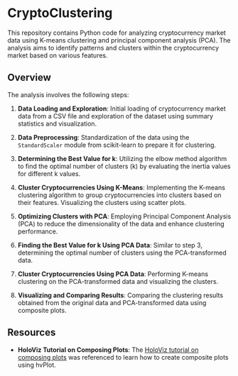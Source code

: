 # CryptoClustering

This repository contains Python code for analyzing cryptocurrency market data using K-means clustering and principal component analysis (PCA). The analysis aims to identify patterns and clusters within the cryptocurrency market based on various features.

## Overview

The analysis involves the following steps:

1. **Data Loading and Exploration**: Initial loading of cryptocurrency market data from a CSV file and exploration of the dataset using summary statistics and visualization.

2. **Data Preprocessing**: Standardization of the data using the `StandardScaler` module from scikit-learn to prepare it for clustering.

3. **Determining the Best Value for k**: Utilizing the elbow method algorithm to find the optimal number of clusters (k) by evaluating the inertia values for different k values.

4. **Cluster Cryptocurrencies Using K-Means**: Implementing the K-means clustering algorithm to group cryptocurrencies into clusters based on their features. Visualizing the clusters using scatter plots.

5. **Optimizing Clusters with PCA**: Employing Principal Component Analysis (PCA) to reduce the dimensionality of the data and enhance clustering performance.

6. **Finding the Best Value for k Using PCA Data**: Similar to step 3, determining the optimal number of clusters using the PCA-transformed data.

7. **Cluster Cryptocurrencies Using PCA Data**: Performing K-means clustering on the PCA-transformed data and visualizing the clusters.

8. **Visualizing and Comparing Results**: Comparing the clustering results obtained from the original data and PCA-transformed data using composite plots.

## Resources

- **HoloViz Tutorial on Composing Plots**: The [HoloViz tutorial on composing plots](https://holoviz.org/tutorial/Composing_Plots.html) was referenced to learn how to create composite plots using hvPlot.
